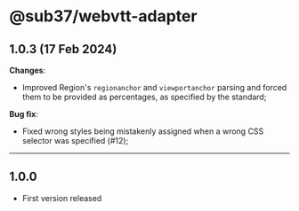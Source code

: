 # @sub37/webvtt-adapter

## **1.0.3** (17 Feb 2024)

**Changes**:

- Improved Region's `regionanchor` and `viewportanchor` parsing and forced them to be provided as percentages, as specified by the standard;

**Bug fix**:

- Fixed wrong styles being mistakenly assigned when a wrong CSS selector was specified (#12);

---

## **1.0.0**

- First version released
